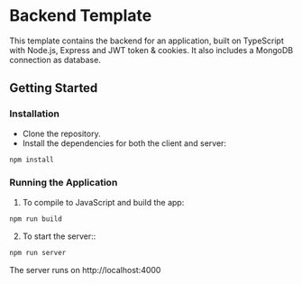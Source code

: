 # Backend Template

This template contains the backend for an application, built on TypeScript with Node.js, Express and JWT token & cookies. It also includes a MongoDB connection as database. 

## Getting Started

### Installation

- Clone the repository.
- Install the dependencies for both the client and server:

```sh
npm install
```

### Running the Application

1. To compile to JavaScript and build the app:

```sh
npm run build

```

2. To start the server::

```sh
npm run server
```

The server runs on http://localhost:4000